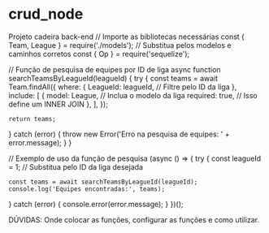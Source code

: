 # crud_node
Projeto cadeira back-end
// Importe as bibliotecas necessárias
const { Team, League } = require('./models'); // Substitua pelos modelos e caminhos corretos
const { Op } = require('sequelize');

// Função de pesquisa de equipes por ID de liga
async function searchTeamsByLeagueId(leagueId) {
  try {
    const teams = await Team.findAll({
      where: {
        LeagueId: leagueId, // Filtre pelo ID da liga
      },
      include: [
        {
          model: League, // Inclua o modelo da liga
          required: true, // Isso define um INNER JOIN
        },
      ],
    });

    return teams;
  } catch (error) {
    throw new Error('Erro na pesquisa de equipes: ' + error.message);
  }
}

// Exemplo de uso da função de pesquisa
(async () => {
  try {
    const leagueId = 1; // Substitua pelo ID da liga desejada

    const teams = await searchTeamsByLeagueId(leagueId);
    console.log('Equipes encontradas:', teams);
  } catch (error) {
    console.error(error.message);
  }
})();

DÚVIDAS: Onde colocar as funções, configurar as funções e como utilizar.
